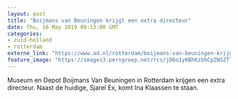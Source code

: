 ```yaml
---
layout: post
title: "Boijmans van Beuningen krijgt een extra directeur"
date: Thu, 16 May 2019 09:13:00 GMT
categories: 
- zuid-holland 
- rotterdam 
externe_link: "https://www.ad.nl/rotterdam/boijmans-van-beuningen-krijgt-een-extra-directeur~a430b6da/"
feature_image: "https://images3.persgroep.net/rcs/jD6o1y6BhKzbhCpZNSZTlPz4YAM/diocontent/148507204/_fitwidth/400/?appId=21791a8992982cd8da851550a453bd7f&quality=0.7"
---
```


Museum en Depot Boijmans Van Beuningen in Rotterdam krijgen een extra directeur. Naast de huidige, Sjarel Ex, komt Ina Klaassen te staan.

